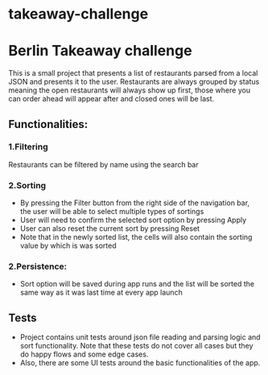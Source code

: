 # takeaway-challenge
# **Berlin Takeaway challenge**

This is a small project that presents a list of restaurants parsed from a local JSON and presents it to the user.
Restaurants are always grouped by status meaning the open restaurants will always show up first, those where you can order ahead will appear after and closed ones will be last.
## **Functionalities:**
### **1.Filtering**
 Restaurants can be filtered by name using the search bar
### **2.Sorting**
* By pressing the Filter button from the right side of the navigation bar, the user will be able to select multiple types of sortings
* User will need to confirm the selected sort option by pressing Apply
* User can also reset the current sort by pressing Reset
* Note that in the newly sorted list, the cells will also contain the sorting value by which is was sorted
### **2.Persistence:**
* Sort option will be saved during app runs and the list will be sorted the same way as it was last time at every app launch

## **Tests**
* Project contains unit tests around json file reading and parsing logic and sort functionality. Note that these tests do not cover all cases but they do happy flows and some edge cases.
* Also, there are some UI tests around the basic functionalities of the app.
